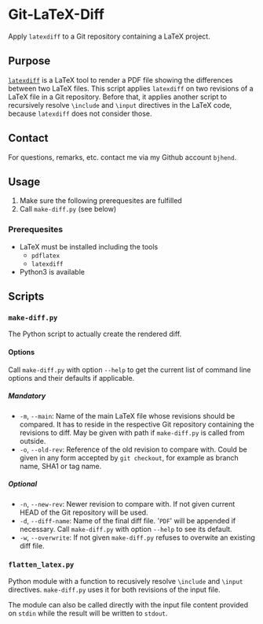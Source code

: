 
# Git-LaTeX-Diff

Apply `latexdiff` to a Git repository containing a LaTeX project.


## Purpose

[`latexdiff`](https://www.ctan.org/pkg/latexdiff) is a LaTeX tool to render a PDF file showing the differences between two LaTeX files. This script applies `latexdiff` on two revisions of a LaTeX file in a Git repository. Before that, it applies another script to recursively resolve `\include` and `\input` directives in the LaTeX code, because `latexdiff` does not consider those.


## Contact

For questions, remarks, etc. contact me via my Github account `bjhend`.


## Usage

1. Make sure the following prerequesites are fulfilled
1. Call `make-diff.py` (see below)

### Prerequesites

* LaTeX must be installed including the tools
    * `pdflatex`
    * `latexdiff`
* Python3 is available


## Scripts

### `make-diff.py`

The Python script to actually create the rendered diff.

#### Options

Call `make-diff.py` with option `--help` to get the current list of command line options and their defaults if applicable.

##### Mandatory

* `-m`, `--main`: Name of the main LaTeX file whose revisions should be compared. It has to reside in the respective Git repository containing the revisions to diff. May be given with path if `make-diff.py` is called from outside.
* `-o`, `--old-rev`: Reference of the old revision to compare with. Could be given in any form accepted by `git checkout`, for example as branch name, SHA1 or tag name.

##### Optional

* `-n`, `--new-rev`: Newer revision to compare with. If not given current HEAD of the Git repository will be used.
* `-d`, `--diff-name`: Name of the final diff file. '`PDF`' will be appended if necessary. Call `make-diff.py` with option `--help` to see its default.
* `-w`, `--overwrite`: If not given `make-diff.py` refuses to overwite an existing diff file.


### `flatten_latex.py`

Python module with a function to recusively resolve `\include` and `\input` directives. `make-diff.py` uses it for both revisions of the input file.

The module can also be called directly with the input file content provided on `stdin` while the result will be written to `stdout`.
